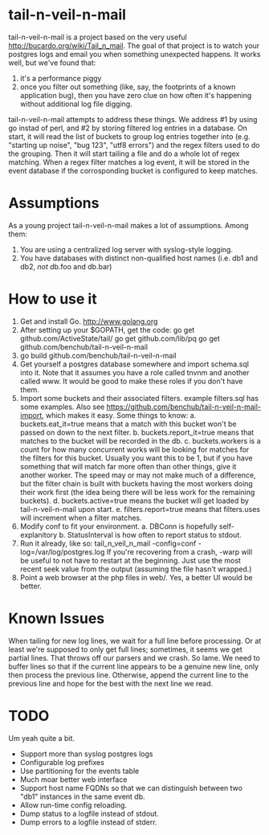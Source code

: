 tail-n-veil-n-mail
==================
tail-n-veil-n-mail is a project based on the very useful http://bucardo.org/wiki/Tail_n_mail.
The goal of that project is to watch your postgres logs and email you when something 
unexpected happens. It works well, but we've found that:

1. it's a performance piggy
2. once you filter out something (like, say, the footprints of a known application bug), 
   then you have zero clue on how often it's happening without additional log file digging.

tail-n-veil-n-mail attempts to address these things. We address #1 by using go instad of 
perl, and #2 by storing filtered log entries in a database. On start, it will read the 
list of buckets to group log entries together into (e.g. "starting up noise", "bug 123", 
"utf8 errors") and the regex filters used to do the grouping. Then it will start tailing a
file and do a whole lot of regex matching. When a regex filter matches a log event, it 
will be stored in the event database if the corrosponding bucket is configured to keep 
matches. 

Assumptions
===========
As a young project tail-n-veil-n-mail makes a lot of assumptions. Among them:

1. You are using a centralized log server with syslog-style logging.
2. You have databases with distinct non-qualified host names (i.e. db1 and db2, *not* 
   db.foo and db.bar)

How to use it
=============
1. Get and install Go. http://www.golang.org
2. After setting up your $GOPATH, get the code:
  go get github.com/ActiveState/tail/
  go get github.com/lib/pq
  go get github.com/benchub/tail-n-veil-n-mail
3. go build github.com/benchub/tail-n-veil-n-mail
4. Get yourself a postgres database somewhere and import schema.sql into it. Note that it
   assumes you have a role called tnvnm and another called www. It would be good to make 
   these roles if you don't have them.
6. Import some buckets and their associated filters. example filters.sql has some examples.
   Also see https://github.com/benchub/tail-n-veil-n-mail-import, which makes it easy. 
   Some things to know:
   a. buckets.eat_it=true means that a match with this bucket won't be passed on down to
      the next filter.
   b. buckets.report_it=true means that matches to the bucket will be recorded in the db.
   c. buckets.workers is a count for how many concurrent works will be looking for matches
      for the filters for this bucket. Usually you want this to be 1, but if you have 
      something that will match far more often than other things, give it another worker.
      The speed may or may not make much of a difference, but the filter chain is built 
      with buckets having the most workers doing their work first (the idea being there
      will be less work for the remaining buckets).
   d. buckets.active=true means the bucket will get loaded by tail-n-veil-n-mail upon 
      start.
   e. filters.report=true means that filters.uses will increment when a filter matches.
7. Modify conf to fit your environment.
   a. DBConn is hopefully self-explanitory
   b. StatusInterval is how often to report status to stdout.
8. Run it already, like so: tail_n_veil_n_mail -config=conf -log=/var/log/postgres.log
   If you're recovering from a crash, -warp will be useful to not have to restart at the
   beginning. Just use the most recent seek value from the output (assuming the file 
   hasn't wrapped.)
9. Point a web browser at the php files in web/. Yes, a better UI would be better.

Known Issues
============
When tailing for new log lines, we wait for a full line before processing. Or at least
we're supposed to only get full lines; sometimes, it seems we get partial lines. That 
throws off our parsers and we crash. So lame. We need to buffer lines so that if the
current line appears to be a genuine new line, only then process the previous line. 
Otherwise, append the current line to the previous line and hope for the best with the
next line we read.

TODO
====
Um yeah quite a bit.

- Support more than syslog postgres logs
- Configurable log prefixes
- Use partitioning for the events table
- Much moar better web interface
- Support host name FQDNs so that we can distinguish between two "db1" instances in the
  same event db.
- Allow run-time config reloading.
- Dump status to a logfile instead of stdout.
- Dump errors to a logfile instead of stderr.